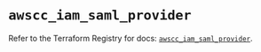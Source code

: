 # `awscc_iam_saml_provider`

Refer to the Terraform Registry for docs: [`awscc_iam_saml_provider`](https://registry.terraform.io/providers/hashicorp/awscc/0.70.0/docs/resources/iam_saml_provider).
